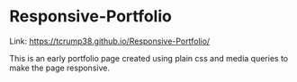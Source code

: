 # Responsive-Portfolio

Link: https://tcrump38.github.io/Responsive-Portfolio/

This is an early portfolio page created using plain css and media queries to make the page responsive.

